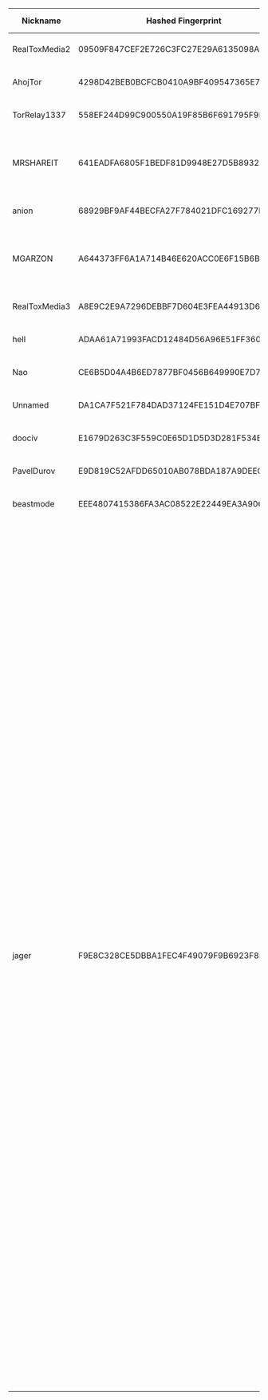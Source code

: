 | Nickname |  Hashed Fingerprint	| Or Addresses | Contact | Running | Flags | Last Seen | First Seen | Last Restarted | Advertised Bandwidth | Platform | Version | Version Status | Recommended Version | Verified hostnames | Exit policy |
|---|---|---|---|---|---|---|---|---|---|---|---|---|---|---|---|
|RealToxMedia2 | 09509F847CEF2E726C3FC27E29A6135098AD1210 | ["37.114.58.119:9001","[2a06:de00:401:236::2]:9001"] | RealToxMedia2 <realtoxmedia2@proxiedmail.com> | true | Running, V2Dir, Valid | 2025-10-26 10:00:00 | 2025-10-26 00:00:00 | 2025-10-25 23:20:51 | 0 | Tor 0.4.8.16 on Linux | 0.4.8.16 | recommended | true | N/A | ["reject *:*"]|
|AhojTor | 4298D42BEB0BCFCB0410A9BF409547365E74AB06 | ["87.197.155.112:44401"] | fdolasgame@gmail.com | false | Running, V2Dir, Valid | 2025-10-26 09:00:00 | 2025-10-26 09:00:00 | 2025-10-26 08:22:31 | 0 | Tor 0.4.8.19 on Linux | 0.4.8.19 | recommended | true | ["static-dsl-112.87-197-155.telecom.sk"] | ["reject *:*"]|
|TorRelay1337 | 558EF244D99C900550A19F85B6F691795F9EF698 | ["109.91.213.9:1337"] | tor@jakami.de | true | Running, V2Dir, Valid | 2025-10-26 10:00:00 | 2025-10-26 06:00:00 | 2025-10-26 05:23:03 | 0 | Tor 0.4.8.10 on Linux | 0.4.8.10 | recommended | true | N/A | ["reject *:*"]|
|MRSHAREIT | 641EADFA6805F1BEDF81D9948E27D5B89326CB22 | ["67.230.148.51:9001"] | mrshareit@protonmail.com | false | Running, V2Dir, Valid | 2025-10-26 00:00:00 | 2025-10-26 00:00:00 | 2025-10-25 23:44:29 | 0 | Tor 0.4.8.19 on Windows 8 [or later] | 0.4.8.19 | recommended | true | N/A | ["reject *:*"]|
|anion | 68929BF9AF44BECFA27F784021DFC169277E7739 | ["217.154.160.108:9001"] | vollborn@quantentunnel.de | false | Running, V2Dir, Valid | 2025-10-26 08:00:00 | 2025-10-26 00:00:00 | 2025-10-25 23:01:18 | 0 | Tor 0.4.8.19 on Linux | 0.4.8.19 | recommended | true | ["ip217-154-160-108.pbiaas.com"] | ["reject *:*"]|
|MGARZON | A644373FF6A1A714B46E620ACC0E6F15B6B65224 | ["67.230.148.51:9001"] | mrshareit@protonmail.com | true | Running, V2Dir, Valid | 2025-10-26 10:00:00 | 2025-10-26 01:00:00 | 2025-10-25 23:55:41 | 0 | Tor 0.4.8.19 on Windows 8 [or later] | 0.4.8.19 | recommended | true | N/A | ["reject *:*"]|
|RealToxMedia3 | A8E9C2E9A7296DEBBF7D604E3FEA44913D680A36 | ["37.221.95.163:9001","[2a06:de00:401:251::2]:9001"] | RealToxMedia3 <realtoxmedia3@proxiedmail.com> | true | Running, V2Dir, Valid | 2025-10-26 10:00:00 | 2025-10-26 00:00:00 | 2025-10-25 23:25:22 | 0 | Tor 0.4.8.16 on Linux | 0.4.8.16 | recommended | true | N/A | ["reject *:*"]|
|hell | ADAA61A71993FACD12484D56A96E51FF360A2D90 | ["104.247.229.113:8000"] | <hell@virtch.io> | true | Running, V2Dir, Valid | 2025-10-26 10:00:00 | 2025-10-26 01:00:00 | 2025-10-26 06:08:26 | 0 | Tor 0.4.8.19 on Linux | 0.4.8.19 | recommended | true | N/A | ["reject *:*"]|
|Nao | CE6B5D04A4B6ED7877BF0456B649990E7D75C24C | ["133.242.161.251:443","[2401:2500:102:1111:133:242:161:251]:443"] | email:mail[]ekinao.com url:https://www.ekinao.com proof:dns-rsa ciissversion:2 | true | Running, V2Dir, Valid | 2025-10-26 10:00:00 | 2025-10-26 00:00:00 | 2025-10-26 00:00:10 | 0 | Tor 0.4.8.19 on Linux | 0.4.8.19 | recommended | true | ["ik1-117-65497.vs.sakura.ne.jp"] | ["reject *:*"]|
|Unnamed | DA1CA7F521F784DAD37124FE151D4E707BF910FC | ["49.247.136.38:9300"] | your_email@example.com (Your Name/Handle) \\| Fingerprint: REPLACE_ME | true | Running, V2Dir, Valid | 2025-10-26 10:00:00 | 2025-10-26 09:00:00 | 2025-10-26 08:12:28 | 0 | Tor 0.4.8.18 on Linux | 0.4.8.18 | recommended | true | N/A | ["reject *:*"]|
|doociv | E1679D263C3F559C0E65D1D5D3D281F534EB90D3 | ["172.233.93.129:8443"] | tornetwork.plutonium317@passinbox.com | true | Running, Valid | 2025-10-26 10:00:00 | 2025-10-26 06:00:00 | 2025-10-26 04:41:47 | 0 | Tor 0.4.8.19 on Linux | 0.4.8.19 | recommended | true | ["172-233-93-129.ip.linodeusercontent.com"] | ["reject *:*"]|
|PavelDurov | E9D819C52AFDD65010AB078BDA187A9DEECEB0C4 | ["94.60.190.164:9001"] | N/A | true | Running, V2Dir, Valid | 2025-10-26 10:00:00 | 2025-10-26 03:00:00 | 2025-10-26 02:32:12 | 0 | Tor 0.4.8.16 on Linux | 0.4.8.16 | recommended | true | ["164.190.60.94.rev.vodafone.pt"] | ["reject *:*"]|
|beastmode | EEE4807415386FA3AC08522E22449EA3A906C851 | ["46.250.241.168:9001","[2407:3641:2258:5444::1]:9001"] | dustinjohnsonrippy@proton.me | true | Running, V2Dir, Valid | 2025-10-26 10:00:00 | 2025-10-26 02:00:00 | 2025-10-26 01:25:30 | 0 | Tor 0.4.8.10 on Linux | 0.4.8.10 | recommended | true | ["vmi2585444.contaboserver.net"] | ["reject *:*"]|
|jager | F9E8C328CE5DBBA1FEC4F49079F9B6923F8E7070 | ["51.15.15.12:443"] | rudyram@yahoo.com | true | Exit, Running, V2Dir, Valid | 2025-10-26 10:00:00 | 2025-10-26 07:00:00 | 2025-10-26 06:21:33 | 0 | Tor 0.4.8.19 on Linux | 0.4.8.19 | recommended | true | ["51-15-15-12.rev.poneytelecom.eu"] | ["reject 0.0.0.0/8:*","reject 169.254.0.0/16:*","reject 127.0.0.0/8:*","reject 192.168.0.0/16:*","reject 10.0.0.0/8:*","reject 172.16.0.0/12:*","reject 51.15.15.12:*","accept *:20-21","accept *:22","accept *:23","accept *:43","accept *:53","accept *:79","accept *:80-81","accept *:88","accept *:110","accept *:143","accept *:194","accept *:220","accept *:389","accept *:443","accept *:464","accept *:465","accept *:531","accept *:543-544","accept *:554","accept *:563","accept *:587","accept *:636","accept *:706","accept *:749","accept *:853","accept *:873","accept *:902-904","accept *:981","accept *:989-990","accept *:991","accept *:992","accept *:993","accept *:994","accept *:995","accept *:1194","accept *:1220","accept *:1293","accept *:1500","accept *:1533","accept *:1677","accept *:1723","accept *:1755","accept *:1863","accept *:2082","accept *:2083","accept *:2086-2087","accept *:2095-2096","accept *:2102-2104","accept *:3128","accept *:3389","accept *:3690","accept *:4321","accept *:4643","accept *:5050","accept *:5190","accept *:5222-5223","accept *:5228","accept *:5900","accept *:6660-6669","accept *:6679","accept *:6697","accept *:8000","accept *:8008","accept *:8074","accept *:8080","accept *:8082","accept *:8087-8088","accept *:8232-8233","accept *:8332-8333","accept *:8443","accept *:8888","accept *:9418","accept *:9999","accept *:10000","accept *:11371","accept *:19294","accept *:19638","accept *:50002","accept *:64738","reject *:*"]|
